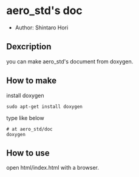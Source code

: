 # aero_std's doc
- Author: Shintaro Hori

## Dexcription
you can make aero_std's document from doxygen.

## How to make
install doxygen
``` shell
sudo apt-get install doxygen
```
type like below
``` shell
# at aero_std/doc
doxygen
```

## How to use
open html/index.html with a browser.
